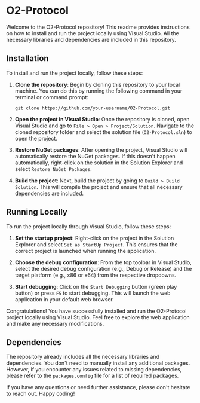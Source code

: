 # O2-Protocol

Welcome to the O2-Protocol repository! This readme provides instructions on how to install and run the project locally using Visual Studio. All the necessary libraries and dependencies are included in this repository.

## Installation

To install and run the project locally, follow these steps:

1. **Clone the repository**: Begin by cloning this repository to your local machine. You can do this by running the following command in your terminal or command prompt:
   ```shell
   git clone https://github.com/your-username/O2-Protocol.git
   ```

2. **Open the project in Visual Studio**: Once the repository is cloned, open Visual Studio and go to `File > Open > Project/Solution`. Navigate to the cloned repository folder and select the solution file (`O2-Protocol.sln`) to open the project.

3. **Restore NuGet packages**: After opening the project, Visual Studio will automatically restore the NuGet packages. If this doesn't happen automatically, right-click on the solution in the Solution Explorer and select `Restore NuGet Packages`.

4. **Build the project**: Next, build the project by going to `Build > Build Solution`. This will compile the project and ensure that all necessary dependencies are included.

## Running Locally

To run the project locally through Visual Studio, follow these steps:

1. **Set the startup project**: Right-click on the project in the Solution Explorer and select `Set as StartUp Project`. This ensures that the correct project is launched when running the application.

2. **Choose the debug configuration**: From the top toolbar in Visual Studio, select the desired debug configuration (e.g., Debug or Release) and the target platform (e.g., x86 or x64) from the respective dropdowns.

3. **Start debugging**: Click on the `Start Debugging` button (green play button) or press `F5` to start debugging. This will launch the web application in your default web browser.

Congratulations! You have successfully installed and run the O2-Protocol project locally using Visual Studio. Feel free to explore the web application and make any necessary modifications.

## Dependencies

The repository already includes all the necessary libraries and dependencies. You don't need to manually install any additional packages. However, if you encounter any issues related to missing dependencies, please refer to the `packages.config` file for a list of required packages.

If you have any questions or need further assistance, please don't hesitate to reach out. Happy coding!

